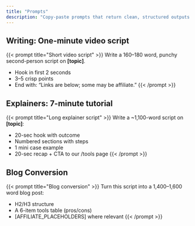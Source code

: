 ```yaml
---
title: "Prompts"
description: "Copy-paste prompts that return clean, structured outputs."
---
```


## Writing: One-minute video script
{{< prompt title="Short video script" >}}
Write a 160–180 word, punchy second-person script on **[topic]**.
- Hook in first 2 seconds
- 3–5 crisp points
- End with: “Links are below; some may be affiliate.”
{{< /prompt >}}

## Explainers: 7-minute tutorial
{{< prompt title="Long explainer script" >}}
Write a ~1,100-word script on **[topic]**:
- 20-sec hook with outcome
- Numbered sections with steps
- 1 mini case example
- 20-sec recap + CTA to our /tools page
{{< /prompt >}}

## Blog Conversion
{{< prompt title="Blog conversion" >}}
Turn this script into a 1,400–1,600 word blog post:
- H2/H3 structure
- A 6-item tools table (pros/cons)
- [AFFILIATE_PLACEHOLDERS] where relevant
{{< /prompt >}}
